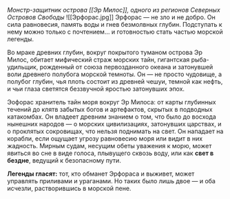 *Монстр-защитник острова [[Эр Милос]], одного из регионов Северных Островов Свободы*
![[Эрфорас.jpg]]
Эрфорас — не зло и не добро. Он сила равновесия, память воды и гнев безмолвных глубин. Подступать к нему можно только с почтением… и готовностью стать частью морской легенды.

Во мраке древних глубин, вокруг покрытого туманом острова Эр Милос, обитает мифический страж морских тайн, гигантская рыба-удильщик, рожденный от союза первозданного океана и затонувшей воли древнего полубога морской темноты. Он — не просто чудовище, а полубог глубин, чья плоть состоит из древней чешуи, темной как нефть, и чьи глаза светятся беззвучной яростью затонувших эпох.

Эофорас хранитель тайн моря вокруг Эр Милоса: от карты глубинных течений до клятв забытых богов и артефактов, скрытых в подводных катакомбах. Он владеет древним знанием о том, что было до восхода нынешних народов — о морских цивилизациях, затонувших царствах, и о проклятых сокровищах, что нельзя поднимать на свет. Он нападает на корабли, если ощущает угрозу равновесию моря или видит в них жадность. Мирным судам, несущим обеты уважения к морю, может явиться во сне в виде голоса, плывущего сквозь воду, или как **свет в бездне**, ведущий к безопасному пути.

**Легенды гласят:** тот, кто обманет Эрфораса и выживет, может управлять приливами и ураганами. Но таких было лишь двое — и оба исчезли, растворившись в морской пене.
